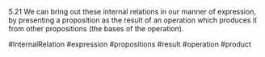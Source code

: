 5.21 We can bring out these internal relations in our manner of expression, by presenting a proposition as the result of an operation which produces it from other propositions (the bases of the operation).

#InternalRelation #expression #propositions #result #operation #product